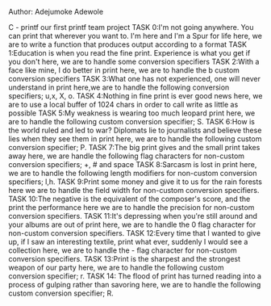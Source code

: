 Author: Adejumoke Adewole

C - printf
our first printf team project
TASK 0:I'm not going anywhere. You can print that wherever you want to. I'm here and I'm a Spur for life
here, we are to write a function that produces output according to a format
TASK 1:Education is when you read the fine print. Experience is what you get if you don't
here, we are to handle some conversion specifiers
TASK 2:With a face like mine, I do better in print
here, we are to handle the b custom conversion specifiers
TASK 3:What one has not experienced, one will never understand in print
here,we are to handle the following conversion specifiers; u,x, X, o.
TASK 4:Nothing in fine print is ever good news
here, we are to use a local buffer of 1024 chars in order to call write as little as possible
TASK 5:My weakness is wearing too much leopard print
here, we are to handle the following custom conversion specifier; S.
TASK 6:How is the world ruled and led to war? Diplomats lie to journalists and believe these lies when they see them in print
here, we are to handle the following custom conversion specifier; P.
TASK 7:The big print gives and the small print takes away
here, we are handle the following flag characters for non-custom conversion specifiers; +, # and space
TASK 8:Sarcasm is lost in print
here, we are to handle the following length modifiers for non-custom conversion specifiers; l,h.
TASK 9:Print some money and give it to us for the rain forests
here we are to handle the field width for non-custom conversion specifiers.
TASK 10:The negative is the equivalent of the composer's score, and the print the performance
here we are to handle the precision for non-custom conversion specifiers.
TASK 11:It's depressing when you're still around and your albums are out of print
here, we are to handle the 0 flag character for non-custom conversion specifiers.
TASK 12:Every time that I wanted to give up, if I saw an interesting textile, print what ever, suddenly I would see a collection
here, we are to handle the - flag character for non-custom conversion specifiers.
TASK 13:Print is the sharpest and the strongest weapon of our party
here, we are to handle the following custom conversion specifier; r.
TASK 14: The flood of print has turned reading into a process of gulping rather than savoring
here, we are to handle the following custom conversion specifier; R.
